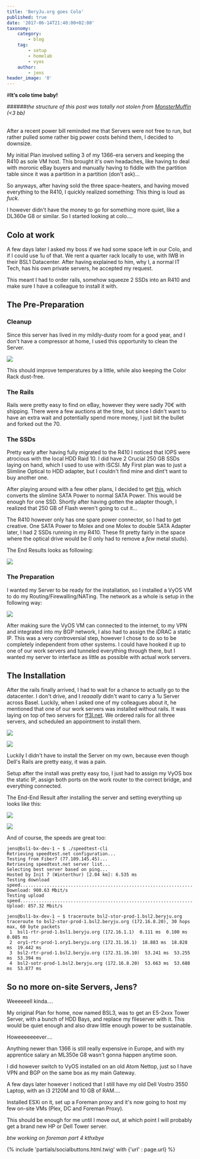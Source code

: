 ```yaml
---
title: 'BeryJu.org goes Colo'
published: true
date: '2017-06-14T21:40:00+02:00'
taxonomy:
    category:
        - blog
    tag:
        - setup
        - homelab
        - vyos
    author:
        - jens
header_image: '0'
---
```


#**It’s colo time baby!**

######*the structure of this post was totally not stolen from [MonsterMuffin](https://blog.monstermuffin.org/muffin-goes-colo/) (<3 bb)*<br><br>

After a recent power bill reminded me that Servers were not free to run, but rather pulled some rather big power costs behind them, I decided to downsize.

My initial Plan involved selling 3 of my 1366-era servers and keeping the R410 as sole VM host. This brought it's own headaches, like having to deal with moronic eBay buyers and manually having to fiddle with the partition table since it was a partition in a partition (don't ask)...

So anyways, after having sold the three space-heaters, and having moved everything to the R410, I quickly realized something: This thing is loud as *fuck*.

I however didn't have the money to go for something more quiet, like a DL360e G8 or similar. So I started looking at colo....

## Colo at work

A few days later I asked my boss if we had some space left in our Colo, and if I could use 1u of that. We rent a quarter rack locally to use, with IWB in their BSL1 Datacenter. After having explained to him, why I, a normal IT Tech, has his own private servers, he accepted my request.

This meant I had to order rails, somehow squeeze 2 SSDs into an R410 and make sure I have a colleague to install it with.

## The Pre-Preparation

### Cleanup

Since this server has lived in my mildly-dusty room for a good year, and I don't have a compressor at home, I used this opportunity to clean the Server.

![](https://beryju-org-assets.s3.beryju.org/blog/beryjuorg-goes-colo/IMG_20170613_070655.jpg)

This should improve temperatures by a little, while also keeping the Color Rack dust-free.

### The Rails

Rails were pretty easy to find on eBay, however they were sadly 70€ with shipping. There were a few auctions at the time, but since I didn't want to have an extra wait and potentially spend more money, I just bit the bullet and forked out the 70.

### The SSDs

Pretty early after having fully migrated to the R410 I noticed that IOPS were atrocious with the local HDD Raid 10. I did have 2 Crucial 250 GB SSDs laying on hand, which I used to use with iSCSI. My First plan was to just a Slimline Optical to HDD adapter, but I couldn't find mine and dint't want to buy another one.

After playing around with a few other plans, I decided to get [this](http://www.ebay.com/itm/172255122928?_trksid=p2060353.m2749.l2649&ssPageName=STRK%3AMEBIDX%3AIT), which converts the slimline SATA Power to normal SATA Power. This would be enough for one SSD. Shortly after having gotten the adapter though, I realized that 250 GB of Flash weren't going to cut it...

The R410 however only has one spare power connector, so I had to get creative. One SATA Power to Molex and one Molex to double SATA Adapter later, I had 2 SSDs running in my R410. These fit pretty fairly in the space where the optical drive would be (I only had to remove a *few* metal studs).

The End Results looks as following:

![](https://beryju-org-assets.s3.beryju.org/blog/beryjuorg-goes-colo/IMG_20170613_141853.jpg)

### The Preparation

I wanted my Server to be ready for the installation, so I installed a VyOS VM to do my Routing/Firewalling/NATing. The network as a whole is setup in the following way:

![](https://beryju-org-assets.s3.beryju.org/blog/beryjuorg-goes-colo/860adfb9661a1e6c0f39becc8c91a7163178d3e37bfa55b12fbbeb9f35c6e09d.png)

After making sure the VyOS VM can connected to the internet, to my VPN and integrated into my BGP network, I also had to assign the iDRAC a static IP. This was a very controversial step, however I chose to do so to be completely independent from other systems. I could have hooked it up to one of our work servers and tunneled everything through there, but I wanted my server to interface as little as possible with actual work servers.

## The Installation

After the rails finally arrived, I had to wait for a chance to actually go to the datacenter. I don't drive, and I *reaaally* didn't want to carry a 1u Server across Basel. Luckily, when I asked one of my colleagues about it, he mentioned that one of our work servers was installed without rails. It was laying on top of two servers for [ff3l.net](https://ff3l.net). We ordered rails for all three servers, and scheduled an appointment to install them.

![](https://beryju-org-assets.s3.beryju.org/blog/beryjuorg-goes-colo/IMG_20170613_153139.jpg)

![](https://beryju-org-assets.s3.beryju.org/blog/beryjuorg-goes-colo/IMG_20170613_153725.jpg)

Luckily I didn't have to install the Server on my own, because even though Dell's Rails are pretty easy, it was a pain.

Setup after the install was pretty easy too, I just had to assign my VyOS box the static IP, assign both ports on the work router to the correct bridge, and everything connected.

The End-End Result after installing the server and setting everything up looks like this:

![](https://beryju-org-assets.s3.beryju.org/blog/beryjuorg-goes-colo/IMG_20170613_155928.jpg)

![](https://beryju-org-assets.s3.beryju.org/blog/beryjuorg-goes-colo/IMG_20170613_162517.jpg)

And of course, the speeds are great too:

```
jens@bsl1-bx-dev-1 ~ $ ./speedtest-cli
Retrieving speedtest.net configuration...
Testing from Fiber7 (77.109.145.45)...
Retrieving speedtest.net server list...
Selecting best server based on ping...
Hosted by Init 7 (Winterthur) [2.04 km]: 6.535 ms
Testing download speed................................................................................
Download: 900.63 Mbit/s
Testing upload speed................................................................................................
Upload: 857.32 Mbit/s
```

```
jens@bsl1-bx-dev-1 ~ $ traceroute bsl2-stor-prod-1.bsl2.beryju.org
traceroute to bsl2-stor-prod-1.bsl2.beryju.org (172.16.8.20), 30 hops max, 60 byte packets
 1  bsl1-rtr-prod-1.bsl1.beryju.org (172.16.1.1)  0.111 ms  0.100 ms  0.085 ms
 2  ory1-rtr-prod-1.ory1.beryju.org (172.31.16.1)  18.883 ms  18.828 ms  19.442 ms
 3  bsl2-rtr-prod-1.bsl2.beryju.org (172.31.16.10)  53.241 ms  53.255 ms  53.394 ms
 4  bsl2-sotr-prod-1.bsl2.beryju.org (172.16.8.20)  53.663 ms  53.688 ms  53.877 ms
```


## So no more on-site Servers, Jens?

Weeeeeell kinda....

My original Plan for home, now named BSL3, was to get an E5-2xxx Tower Server, with a bunch of HDD Bays, and replace my fileserver with it. This would be quiet enough and also draw little enough power to be sustainable.

Howeeeeeeever....

Anything newer than 1366 is still really expensive in Europe, and with my apprentice salary an ML350e G8 wasn't gonna happen anytime soon.

I did however switch to VyOS installed on an old Atom Nettop, just so I have VPN and BGP on the same box as my main Gateway.

A few days later however I noticed that I still have my old Dell Vostro 3550 Laptop, with an i3 2120M and 10 GB of RAM....

Installed ESXi on it, set up a Foreman proxy and it's now going to host my few on-site VMs (Plex, DC and Foreman Proxy).

This should be enough for me until I move out, at which point I will probably get a brand new HP or Dell Tower server.

*btw working on foreman part 4 kthxbye*

{% include 'partials/socialbuttons.html.twig' with {'url' : page.url} %}

